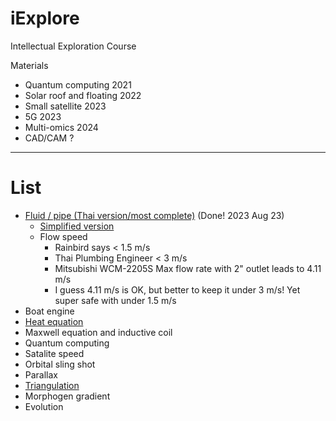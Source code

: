 # iExplore
Intellectual Exploration Course

Materials
* Quantum computing 2021
* Solar roof and floating 2022
* Small satellite 2023
* 5G 2023
* Multi-omics 2024
* CAD/CAM ?

---

# List

* [Fluid / pipe (Thai version/most complete)](https://colab.research.google.com/drive/1CSfoOS8UgC1YjZ7Zuv1RymNFU_sbocnD#scrollTo=bh1xpNdyyZYB) (Done! 2023 Aug 23)
  * [Simplified version ](https://colab.research.google.com/drive/1HUYBOTKTb_zyzBD0ynmgaZrQihrW73sW#scrollTo=j3UOx7m3gngF)
  * Flow speed
    * Rainbird says < 1.5 m/s
    * Thai Plumbing Engineer < 3 m/s
    * Mitsubishi WCM-2205S Max flow rate with 2" outlet leads to 4.11 m/s
    * I guess 4.11 m/s is OK, but better to keep it under 3 m/s! Yet super safe with under 1.5 m/s
* Boat engine
* [Heat equation](https://colab.research.google.com/drive/1QZOAOLwLW2BdN5s-1vDP2-bGzzO9NdL4#scrollTo=RTOGclgqVrom)
* Maxwell equation and inductive coil
* Quantum computing
* Satalite speed
* Orbital sling shot
* Parallax
* [Triangulation](https://colab.research.google.com/drive/1CVxuKCuzqaiVYkAcUkeghuxdpH4PZATs#scrollTo=1JyZjradX8d-)
* Morphogen gradient
* Evolution
